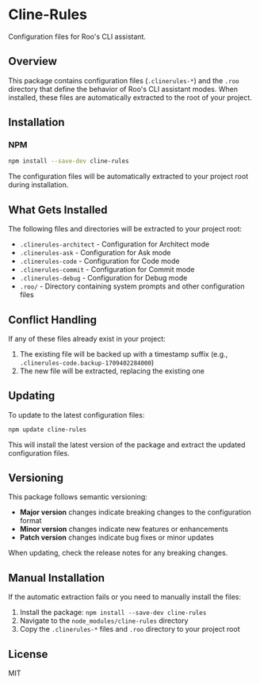 # Cline-Rules

Configuration files for Roo's CLI assistant.

## Overview

This package contains configuration files (`.clinerules-*`) and the `.roo` directory that define the behavior of Roo's CLI assistant modes. When installed, these files are automatically extracted to the root of your project.

## Installation

### NPM

```bash
npm install --save-dev cline-rules
```

The configuration files will be automatically extracted to your project root during installation.

## What Gets Installed

The following files and directories will be extracted to your project root:

- `.clinerules-architect` - Configuration for Architect mode
- `.clinerules-ask` - Configuration for Ask mode
- `.clinerules-code` - Configuration for Code mode
- `.clinerules-commit` - Configuration for Commit mode
- `.clinerules-debug` - Configuration for Debug mode
- `.roo/` - Directory containing system prompts and other configuration files

## Conflict Handling

If any of these files already exist in your project:

1. The existing file will be backed up with a timestamp suffix (e.g., `.clinerules-code.backup-1709402284000`)
2. The new file will be extracted, replacing the existing one

## Updating

To update to the latest configuration files:

```bash
npm update cline-rules
```

This will install the latest version of the package and extract the updated configuration files.

## Versioning

This package follows semantic versioning:

- **Major version** changes indicate breaking changes to the configuration format
- **Minor version** changes indicate new features or enhancements
- **Patch version** changes indicate bug fixes or minor updates

When updating, check the release notes for any breaking changes.

## Manual Installation

If the automatic extraction fails or you need to manually install the files:

1. Install the package: `npm install --save-dev cline-rules`
2. Navigate to the `node_modules/cline-rules` directory
3. Copy the `.clinerules-*` files and `.roo` directory to your project root

## License

MIT